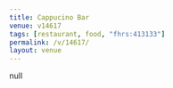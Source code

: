 ```yaml
---
title: Cappucino Bar
venue: v14617
tags: [restaurant, food, "fhrs:413133"]
permalink: /v/14617/
layout: venue
---
```

null